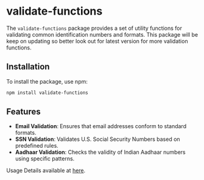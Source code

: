 # validate-functions

The `validate-functions` package provides a set of utility functions for validating common identification numbers and formats. This package will be keep on updating so better look out for latest version for more validation functions.

## Installation

To install the package, use npm:

```bash
npm install validate-functions
```

## Features

- **Email Validation**: Ensures that email addresses conform to standard formats.
- **SSN Validation**: Validates U.S. Social Security Numbers based on predefined rules.
- **Aadhaar Validation**: Checks the validity of Indian Aadhaar numbers using specific patterns.


Usage Details available at [here](./USAGE_DETAILS.md).